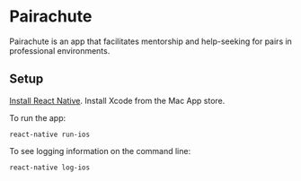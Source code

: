 # Pairachute
Pairachute is an app that facilitates mentorship and help-seeking for pairs in professional environments.

## Setup
[Install React Native](https://facebook.github.io/react-native/docs/getting-started.html).
Install Xcode from the Mac App store.

To run the app:
```
react-native run-ios
```

To see logging information on the command line:
```
react-native log-ios
```
